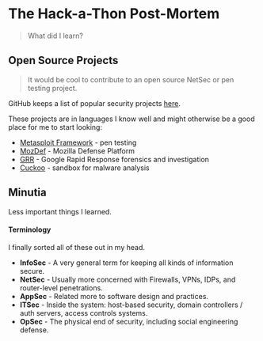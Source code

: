 # The Hack-a-Thon Post-Mortem

> What did I learn?


## Open Source Projects

> It would be cool to contribute to an open source NetSec or pen testing project.

GitHub keeps a list of popular security projects [here](https://github.com/showcases/security?s=stars).

These projects are in languages I know well and might otherwise be a good place for me to start looking:

* [Metasploit Framework](https://github.com/rapid7/metasploit-framework) - pen testing
* [MozDef](https://github.com/mozilla/MozDef) - Mozilla Defense Platform
* [GRR](https://github.com/google/grr/tree/gh-pages) - Google Rapid Response forensics and investigation
* [Cuckoo](https://github.com/cuckoosandbox/cuckoo) - sandbox for malware analysis


## Minutia

Less important things I learned.


#### Terminology

I finally sorted all of these out in my head.

* **InfoSec** - A very general term for keeping all kinds of information secure.
* **NetSec** - Usually more concerned with Firewalls, VPNs, IDPs, and router-level penetrations.
* **AppSec** - Related more to software design and practices.
* **ITSec** - Inside the system: host-based security, domain controllers / auth servers, access controls systems.
* **OpSec** - The physical end of security, including social engineering defense.
